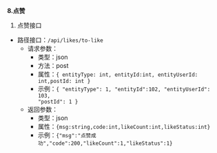 **8.点赞**  

1. 点赞接口

+ 路径接口：<code>/api/likes/to-like</code>  
  + 请求参数：
    - 类型：json 
    - 方法：post
    - 属性：<code>{
      entityType: int,
      entityId:int,
      entityUserId: int,postId: int
      }</code>
    - 示例：<code>{
      "entityType": 1,
      "entityId":102,
      "entityUserId": 103,
      "postId": 1
      }</code>
  + 返回参数：
    - 类型：json 
    - 属性：<code>{msg:string,code:int,likeCount:int,likeStatus:int}</code>
    - 示例：<code>{"msg":"点赞成功","code":200,"likeCount":1,"likeStatus":1}</code>